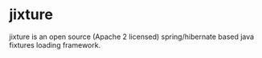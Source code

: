 jixture
=======

jixture is an open source (Apache 2 licensed) spring/hibernate based java fixtures loading framework.
